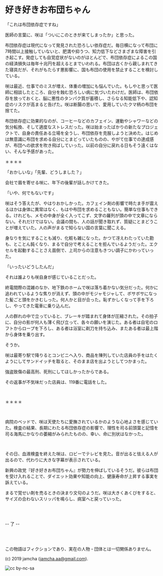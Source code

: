 

# 好き好きお布団ちゃん

「これは布団依存症ですね」

医師の言葉に、咲は「ついにこのときが来てしまったか」と思った。

布団依存症は現代になって発見された恐ろしい依存症だ。毎日横になって布団に7時間以上接触していないと、肥満や抑うつ、知力低下などさまざまな障害を引き起こす。発症しても自覚症状がないのがほとんどで、布団依存症によるこの国の経済損失は毎年十兆円を超えるとまでいわれる。布団は古くから親しまれてきた寝具だが、それがもたらす悪影響に、国も布団の使用を禁止することを検討している。

咲は最近、仕事でのミスが増え、体重の増加にも悩んでいた。もしやと思って医師に相談したところ、自分を蝕む恐ろしい病に気づいたわけだ。医師は、布団依存を放っておくと、脳に悪性のタンパク質が蓄積し、さらなる知能低下や、認知症のリスクが高まると告げた。咲は断腸の思いで、愛用していたクマ柄の布団を捨てた。

布団依存症に効果的なのが、コーヒーなどのカフェイン、運動やシャワーなどの気分転換、そして適度なストレスだった。咲は始まったばかりの新たなプロジェクトで、自身の責任ある立場を全うし、布団依存を克服しようと決めた。はじめは無意識に布団を求める自分にとまどっていたものの、やがて仕事での達成感が、布団への欲求を吹き飛ばしていった。以前の自分に戻れる日もそう遠くはない、そんな予感があった。

＊＊＊＊

「おかしいな」「先輩、どうしました？」

会社で眉を寄せる咲に、年下の後輩が話しかけてきた。

「いや、何でもないです」

咲はそう答えたが、やはりおかしかった。カフェイン剤の影響で時たま手が震えるほかは身体に異常はなく、もはや布団を求めることもない。簡単な仕事もできる。けれども、メモの中身が全く入ってこず、文字の羅列が頭の中で文章にならない。それだけではない。会議の間も、人の話が聞き取れず、質疑にとまどうことが増えていた。人の声がまるで知らない国の言葉に聞こえる。

身なりを気にすることも減り、化粧も雑になった。かつて冴えわたっていた勘も、とことん鈍くなり、まるで自分で考えることを拒んでいるようだった。エクセルを起動することさえ面倒で、上司からの注意もきつい調子にかわっていった。

「いったいどうしたんだ」

それは誰よりも咲自身が感じていることだった。

終電間際の混雑のなか、地下鉄のホームで咲は落ち着かない気分だった。何かに追われているような焦りが消えず、頭の中がモジャモジャして、ボサボサになった髪ごと頭をかきむしった。何人かと目が合った。恥ずかしくなって手を下ろし、やってきた電車に乗り込んだ。

人の群れの中で立っていると、ブレーキが踏まれて身体が圧縮された。その拍子に、自分の影が何人も薄く飛び立って、各々の願いを演じた。ある者は自宅のロフトからロープを下ろし、ある者は浴室に剃刀を持ち込み、またある者は最上階から身体を乗り出す。

そうか。

咲は最寄り駅で降りるとコンビニへ入り、商品を陳列していた店員の手をはたくようにしてサンドイッチを取ると、そのまま店を出ようとしてつかまった。

強盗致傷の最高刑、死刑にしてほしかったからである。

その返事が不気味だった店員は、119番に電話をした。

<br>

＊＊＊＊

<br>

病院のベッドで、咲は天使たちに愛撫されているかのような心地よさを感じていた。検査の結果、長期にわたる布団依存症の影響で、理性を司る前頭葉と記憶を司る海馬にかなりの萎縮がみられたものの、幸い、命に別状はなかった。

<br>

その日、血液検査を終えた咲は、ロビーでテレビを見た。音が出ると怯える人が出るので、代わりに大きな字幕が表示されている。

新興の政党『好き好きお布団ちゃん』が勢力を伸ばしているそうだ。彼らは布団を受け入れることで、ダイエット効果や知能の向上、健康寿命が上昇する事実を訴えている。

まるで覚せい剤を売るときの決まり文句のようだ。咲は大きくあくびをすると、サイズの合わないスリッパを鳴らし、病室へと戻っていった。

<br>
<br>

-- 了 --

<br>
<br>

この物語はフィクションであり、実在の人物・団体とは一切関係ありません。  

(c) 2019 jamcha (jamcha.aa@gmail.com).  

![cc by-nc-sa](https://i.creativecommons.org/l/by-nc-sa/4.0/88x31.png)  

